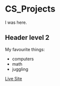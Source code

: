# CS_Projects

I was here.

## Header level 2

My favourite things:
 - computers
 - math
 - juggling

<a href="https://melissinos23.github.io/CS_Projects/" target="_blank">Live Site</a>

